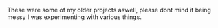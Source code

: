 These were some of my older projects aswell, please dont mind it being messy I was experimenting with various things.
